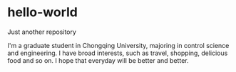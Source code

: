 # hello-world
Just another repository

I'm a graduate student in Chongqing University, majoring in control science and engineering. I have broad interests, such as travel, shopping, delicious food and so on. I hope that everyday will be better and better.
